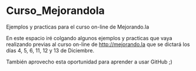 Curso_Mejorandola
=================

Ejemplos y practicas para el curso on-line de Mejorando.la

En este espacio iré colgando algunos ejemplos y practicas que vaya realizando previas al curso on-line de 
http://mejorando.la que se dictará los días 4, 5, 6, 11, 12 y 13 de Diciembre.

También aprovecho esta oportunidad para aprender a usar GitHub ;)